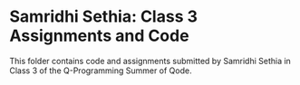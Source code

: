 # Samridhi Sethia: Class 3 Assignments and Code
This folder contains code and assignments submitted by Samridhi Sethia in Class 3 of the Q-Programming Summer of Qode.
